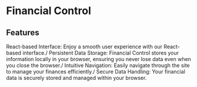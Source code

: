 # Financial Control
## Features
React-based Interface: Enjoy a smooth user experience with our React-based interface./
Persistent Data Storage: Financial Control stores your information locally in your browser, ensuring you never lose data even when you close the browser./
Intuitive Navigation: Easily navigate through the site to manage your finances efficiently./
Secure Data Handling: Your financial data is securely stored and managed within your browser.